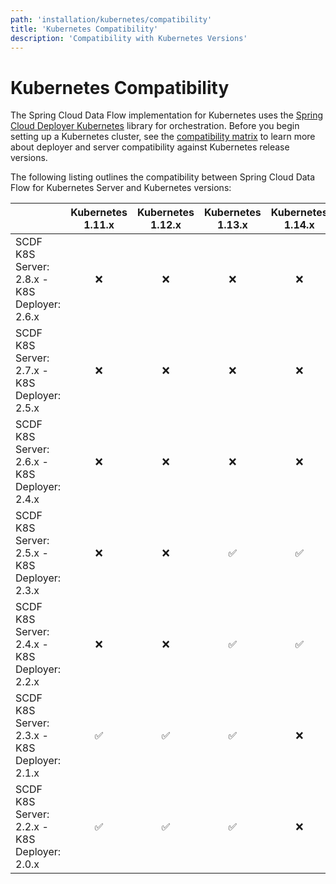 ```yaml
---
path: 'installation/kubernetes/compatibility'
title: 'Kubernetes Compatibility'
description: 'Compatibility with Kubernetes Versions'
---
```


# Kubernetes Compatibility

The Spring Cloud Data Flow implementation for Kubernetes uses the
[Spring Cloud Deployer
Kubernetes](https://github.com/spring-cloud/spring-cloud-deployer-kubernetes)
library for orchestration. Before you begin setting up a Kubernetes
cluster, see the [compatibility
matrix](https://github.com/spring-cloud/spring-cloud-deployer-kubernetes#kubernetes-compatibility)
to learn more about deployer and server compatibility against Kubernetes
release versions.

The following listing outlines the compatibility between Spring Cloud
Data Flow for Kubernetes Server and Kubernetes versions:

|                                              | Kubernetes 1.11.x | Kubernetes 1.12.x | Kubernetes 1.13.x | Kubernetes 1.14.x | Kubernetes 1.15.x | Kubernetes 1.16.x | Kubernetes 1.17.x | Kubernetes 1.18.x | Kubernetes 1.19.x |
| -------------------------------------------- | :---------------: | :---------------: | :---------------: | :---------------: | :---------------: | :---------------: | :---------------: | :---------------: | :---------------: |
| SCDF K8S Server: 2.8.x - K8S Deployer: 2.6.x |        ❌         |        ❌         |        ❌         |        ❌         |        ❌         |        ✅         |        ✅         |        ✅         |        ✅         |
| SCDF K8S Server: 2.7.x - K8S Deployer: 2.5.x |        ❌         |        ❌         |        ❌         |        ❌         |        ❌         |        ✅         |        ✅         |        ✅         |        ✅         |
| SCDF K8S Server: 2.6.x - K8S Deployer: 2.4.x |        ❌         |        ❌         |        ❌         |        ❌         |        ❌         |        ✅         |        ✅         |        ✅         |        ✅         |
| SCDF K8S Server: 2.5.x - K8S Deployer: 2.3.x |        ❌         |        ❌         |        ✅         |        ✅         |        ✅         |        ✅         |        ✅         |        ✅         |        ✅         |
| SCDF K8S Server: 2.4.x - K8S Deployer: 2.2.x |        ❌         |        ❌         |        ✅         |        ✅         |        ✅         |        ❌         |        ❌         |        ❌         |        ❌         |
| SCDF K8S Server: 2.3.x - K8S Deployer: 2.1.x |        ✅         |        ✅         |        ✅         |        ❌         |        ❌         |        ❌         |        ❌         |        ❌         |        ❌         |
| SCDF K8S Server: 2.2.x - K8S Deployer: 2.0.x |        ✅         |        ✅         |        ✅         |        ❌         |        ❌         |        ❌         |        ❌         |        ❌         |        ❌         |
